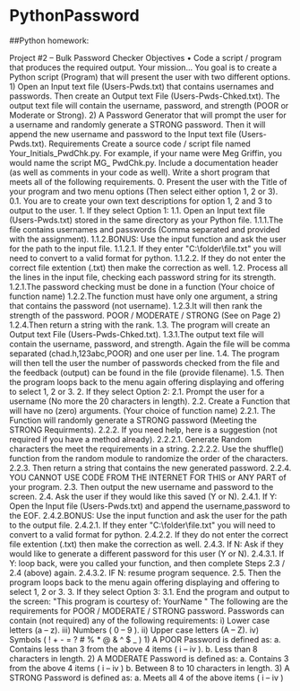 # PythonPassword
##Python homework:


Project #2 – Bulk Password Checker Objectives • Code a script / program that produces the required output. Your mission... You goal is to create a Python script (Program) that will present the user with two different options. 1) Open an Input text file (Users-Pwds.txt) that contains usernames and passwords. Then create an Output text File (Users-Pwds-Chked.txt). The output text file will contain the username, password, and strength (POOR or Moderate or Strong). 2) A Password Generator that will prompt the user for a username and randomly generate a STRONG password. Then it will append the new username and password to the Input text file (Users-Pwds.txt). Requirements Create a source code / script file named Your_Initials_PwdChk.py. For example, if your name were Meg Griffin, you would name the script MG_ PwdChk.py. Include a documentation header (as well as comments in your code as well). Write a short program that meets all of the following requirements. 0. Present the user with the Title of your program and two menu options (Then select either option 1, 2 or 3). 0.1. You are to create your own text descriptions for option 1, 2 and 3 to output to the user. 1. If they select Option 1: 1.1. Open an Input text file (Users-Pwds.txt) stored in the same directory as your Python file. 1.1.1.The file contains usernames and passwords (Comma separated and provided with the assignment). 1.1.2.BONUS: Use the input function and ask the user for the path to the input file. 1.1.2.1. If they enter "C:\folder\file.txt" you will need to convert to a valid format for python. 1.1.2.2. If they do not enter the correct file extention (.txt) then make the correction as well. 1.2. Process all the lines in the input file, checking each password string for its strength. 1.2.1.The password checking must be done in a function (Your choice of function name) 1.2.2.The function must have only one argument, a string that contains the password (not username). 1.2.3.It will then rank the strength of the password. POOR / MODERATE / STRONG (See on Page 2) 1.2.4.Then return a string with the rank. 1.3. The program will create an Output text File (Users-Pwds-Chked.txt). 1.3.1.The output text file will contain the username, password, and strength. Again the file will be comma separated (chad.h,123abc,POOR) and one user per line. 1.4. The program will then tell the user the number of passwords checked from the file and the feedback (output) can be found in the file (provide filename). 1.5. Then the program loops back to the menu again offering displaying and offering to select 1, 2 or 3.
2. If they select Option 2: 2.1. Prompt the user for a username (No more the 20 characters in length). 2.2. Create a Function that will have no (zero) arguments. (Your choice of function name) 2.2.1. The Function will randomly generate a STRONG password (Meeting the STRONG Requirments). 2.2.2. If you need help, here is a suggestion (not required if you have a method already). 2.2.2.1. Generate Random characters the meet the requirements in a string. 2.2.2.2. Use the shuffle() function from the random module to randomize the order of the characters. 2.2.3. Then return a string that contains the new generated password. 2.2.4. YOU CANNOT USE CODE FROM THE INTERNET FOR THIS or ANY PART of your program. 2.3. Then output the new username and password to the screen. 2.4. Ask the user if they would like this saved (Y or N). 2.4.1. If Y: Open the Input file (Users-Pwds.txt) and append the username,password to the EOF. 2.4.2.BONUS: Use the input function and ask the user for the path to the output file. 2.4.2.1. If they enter "C:\folder\file.txt" you will need to convert to a valid format for python. 2.4.2.2. If they do not enter the correct file extention (.txt) then make the correction as well. 2.4.3. If N: Ask if they would like to generate a different password for this user (Y or N). 2.4.3.1. If Y: loop back, were you called your function, and then complete Steps 2.3 / 2.4 (above) again. 2.4.3.2. IF N: resume program sequence. 2.5. Then the program loops back to the menu again offering displaying and offering to select 1, 2 or 3. 3. If they select Option 3: 3.1. End the program and output to the screen: "This program is courtesy of: YourName " The following are the requirements for POOR / MODERATE / STRONG password. Passwords can contain (not required) any of the following requirements: i) Lower case letters (a – z). iii) Numbers ( 0 – 9 ). ii) Upper case letters (A – Z). iv) Symbols ( ! + - = ? # % * @ & ^ $ _ ) 1) A POOR Password is defined as: a. Contains less than 3 from the above 4 items ( i – iv ). b. Less than 8 characters in length. 2) A MODERATE Password is defined as: a. Contains 3 from the above 4 items ( i – iv ) b. Between 8 to 10 characters in length. 3) A STRONG Password is defined as: a. Meets all 4 of the above items ( i – iv )
